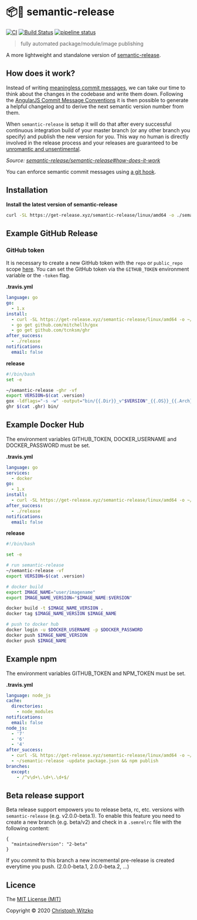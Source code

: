 # :package::rocket: semantic-release
[![CI](https://github.com/go-semantic-release/semantic-release/workflows/CI/badge.svg?branch=master)](https://github.com/go-semantic-release/semantic-release/actions?query=workflow%3ACI+branch%3Amaster)
[![Build Status](https://travis-ci.org/go-semantic-release/semantic-release.svg?branch=master)](https://travis-ci.org/go-semantic-release/semantic-release)
[![pipeline status](https://gitlab.com/go-semantic-release/semantic-release/badges/master/pipeline.svg)](https://gitlab.com/go-semantic-release/semantic-release/pipelines)

> fully automated package/module/image publishing

A more lightweight and standalone version of [semantic-release](https://github.com/semantic-release/semantic-release).

## How does it work?
Instead of writing [meaningless commit messages](http://whatthecommit.com/), we can take our time to think about the changes in the codebase and write them down. Following the [AngularJS Commit Message Conventions](https://docs.google.com/document/d/1QrDFcIiPjSLDn3EL15IJygNPiHORgU1_OOAqWjiDU5Y/edit) it is then possible to generate a helpful changelog and to derive the next semantic version number from them.

When `semantic-release` is setup it will do that after every successful continuous integration build of your master branch (or any other branch you specify) and publish the new version for you. This way no human is directly involved in the release process and your releases are guaranteed to be [unromantic and unsentimental](http://sentimentalversioning.org/).

_Source: [semantic-release/semantic-release#how-does-it-work](https://github.com/semantic-release/semantic-release#how-does-it-work)_

You can enforce semantic commit messages using [a git hook](https://github.com/hazcod/semantic-commit-hook).

## Installation
__Install the latest version of semantic-release__
```bash
curl -SL https://get-release.xyz/semantic-release/linux/amd64 -o ./semantic-release && chmod +x ./semantic-release
```

## Example GitHub Release

### GitHub token
It is necessary to create a new GitHub token with the `repo` or `public_repo` scope [here](https://github.com/settings/tokens/new).
You can set the GitHub token via the `GITHUB_TOKEN` environment variable or the `-token` flag.

__.travis.yml__
```yml
language: go
go:
  - 1.x
install:
  - curl -SL https://get-release.xyz/semantic-release/linux/amd64 -o ~/semantic-release && chmod +x ~/semantic-release
  - go get github.com/mitchellh/gox
  - go get github.com/tcnksm/ghr
after_success:
  - ./release
notifications:
  email: false
```

__release__
```bash
#!/bin/bash
set -e

~/semantic-release -ghr -vf
export VERSION=$(cat .version)
gox -ldflags="-s -w" -output="bin/{{.Dir}}_v"$VERSION"_{{.OS}}_{{.Arch}}"
ghr $(cat .ghr) bin/

```

## Example Docker Hub

The environment variables GITHUB_TOKEN, DOCKER_USERNAME and DOCKER_PASSWORD must be set.

__.travis.yml__
```yml
language: go
services:
  - docker
go:
  - 1.x
install:
  - curl -SL https://get-release.xyz/semantic-release/linux/amd64 -o ~/semantic-release && chmod +x ~/semantic-release
after_success:
  - ./release
notifications:
  email: false
```
__release__
```bash
#!/bin/bash

set -e

# run semantic-release
~/semantic-release -vf
export VERSION=$(cat .version)

# docker build
export IMAGE_NAME="user/imagename"
export IMAGE_NAME_VERSION="$IMAGE_NAME:$VERSION"

docker build -t $IMAGE_NAME_VERSION .
docker tag $IMAGE_NAME_VERSION $IMAGE_NAME

# push to docker hub
docker login -u $DOCKER_USERNAME -p $DOCKER_PASSWORD
docker push $IMAGE_NAME_VERSION
docker push $IMAGE_NAME

```

## Example npm

The environment variables GITHUB_TOKEN and NPM_TOKEN must be set.

__.travis.yml__
```yml
language: node_js
cache:
  directories:
    - node_modules
notifications:
  email: false
node_js:
  - '7'
  - '6'
  - '4'
after_success:
  - curl -SL https://get-release.xyz/semantic-release/linux/amd64 -o ~/semantic-release && chmod +x ~/semantic-release
  - ~/semantic-release -update package.json && npm publish
branches:
  except:
    - /^v\d+\.\d+\.\d+$/
```

## Beta release support
Beta release support empowers you to release beta, rc, etc. versions with `semantic-release` (e.g. v2.0.0-beta.1). To enable this feature you need to create a new branch (e.g. beta/v2) and check in a `.semrelrc` file with the following content:
```
{
  "maintainedVersion": "2-beta"
}
```
If you commit to this branch a new incremental pre-release is created everytime you push. (2.0.0-beta.1, 2.0.0-beta.2, ...)

## Licence

The [MIT License (MIT)](http://opensource.org/licenses/MIT)

Copyright © 2020 [Christoph Witzko](https://twitter.com/christophwitzko)
